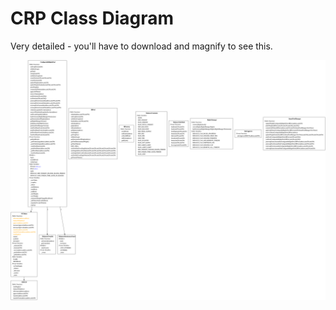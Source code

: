 # CRP Class Diagram

Very detailed - you'll have to download and magnify to see this.

![](../.gitbook/assets/crpclassdiagram%20%281%29.png)

